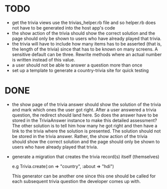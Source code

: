 TODO
====

* get the trivia views use the trivias_helper.rb file and so helper.rb does not have to be generated into the host app's code
* the show action of the trivia should show the correct solution and the page should only be shown to users who have already played that trivia.
* the trivia will have to include how many items has to be asserted (that is, the length of the trivia) since that has to be known on many screens. A sensitive default can be three. Rewrite methods where an actual number is written instead of this value.  
* a user should not be able to answer a question more than once
* set up a template to generate a country-trivia site for quick testing

DONE
====

* the show page of the trivia answer should show the solution of the trivia and mark which ones the user got right. After a user answered a trivia question, the redirect should land here. So does the answer have to be stored in the TriviaAnswer instance to make this detailed assessment? The other solution is to tell him how many he got right and then have a link to the trivia where the solution is presented.
The solution should not be stored in the trivia answer. Rather, the show action of the trivia should show the correct solution and the page should only be shown to users who have already played that trivia.

* generate a migration that creates the trivia record(s) itself (themselves)

    e.g Trivia.create(:on => "country", :about => "hdi")
    
  This generator can be another one since this one should be called for each subsequent trivia question the developer comes up with.

